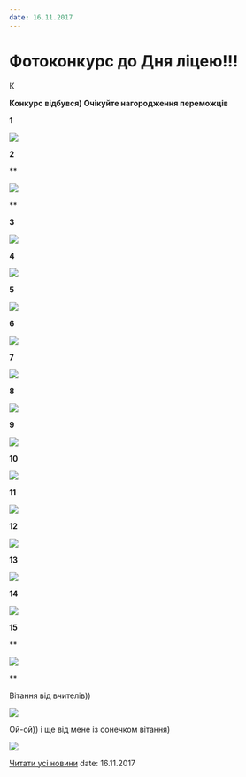 ```yaml
---
date: 16.11.2017
---
```

# Фотоконкурс до Дня ліцею!!!

К

**Конкурс відбувся) Очікуйте нагородження переможців**

**1**

![](/images/blog/фотоконкурс-до-дня-ліцею/8а.png)

**2**

**

![](/images/blog/фотоконкурс-до-дня-ліцею/8б.jpg)

**

**3**

![](/images/blog/фотоконкурс-до-дня-ліцею/9а.jpg)

**4**

![](/images/blog/фотоконкурс-до-дня-ліцею/9б.jpeg)

**5**

![](/images/blog/фотоконкурс-до-дня-ліцею/9в.jpg)

**6**

![](/images/blog/фотоконкурс-до-дня-ліцею/9г.jpg)

**7**

![](/images/blog/фотоконкурс-до-дня-ліцею/9д.jpg)

**8**

![](/images/blog/фотоконкурс-до-дня-ліцею/10б.jpg)

**9**

![](/images/blog/фотоконкурс-до-дня-ліцею/10в.jpg)

**10**

![](/images/blog/фотоконкурс-до-дня-ліцею/10г.jpeg)

**11**

![](/images/blog/фотоконкурс-до-дня-ліцею/10д.jpg)

**12**

![](/images/blog/фотоконкурс-до-дня-ліцею/11а.jpg)

**13**

![](/images/blog/фотоконкурс-до-дня-ліцею/11б.jpg)

**14**

![](/images/blog/фотоконкурс-до-дня-ліцею/11г.jpeg)

**15**

**

![](/images/blog/фотоконкурс-до-дня-ліцею/8в.jpg)

**

Вітання від вчителів))

![](/images/blog/фотоконкурс-до-дня-ліцею/новый-коллаж.jpg)

Ой-ой)) і ще від мене із сонечком вітання)

![](/images/blog/фотоконкурс-до-дня-ліцею/oks_myr.jpg)

[Читати усі новини](/news)
date: 16.11.2017
